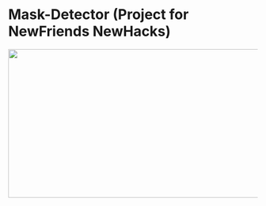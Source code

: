 # Mask-Detector (Project for NewFriends NewHacks)
<img src="https://user-images.githubusercontent.com/53183532/94346307-4bd82080-0049-11eb-96be-6376bde6e4d5.png" width="800" height="300">
